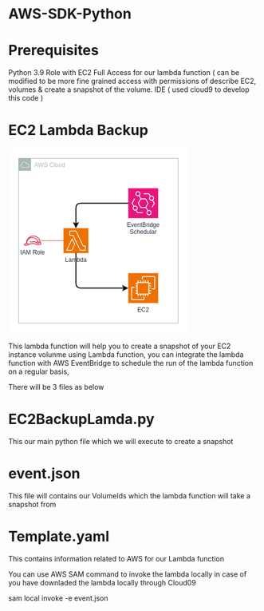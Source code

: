 # AWS-SDK-Python

# Prerequisites 
Python 3.9
Role with EC2 Full Access for our lambda function ( can be modified to be more fine grained access with permissions of describe EC2, volumes & create a snapshot of the volume.
IDE ( used cloud9 to develop this code )

# EC2 Lambda Backup
![alt text](https://github.com/Muhammedashraf10/AWS-SDK-Python/blob/main/lambda-ec2-snapshot/ec2-snapshot-lambda.drawio.png?raw=true)

This lambda function will help you to create a snapshot of your EC2 instance volunme using Lambda function, you can integrate the lambda function with AWS EventBridge to schedule the run of the lambda function on a regular basis,

There will be 3 files as below 

# EC2BackupLamda.py

This our main python file which we will execute to create a snapshot

# event.json

This file will contains our VolumeIds which the lambda function will take a snapshot from 

# Template.yaml 

This contains information related to AWS for our Lambda function

You can use AWS SAM command to invoke the lambda locally in case of you have downladed the lambda locally through Cloud09 

sam local invoke -e event.json 
